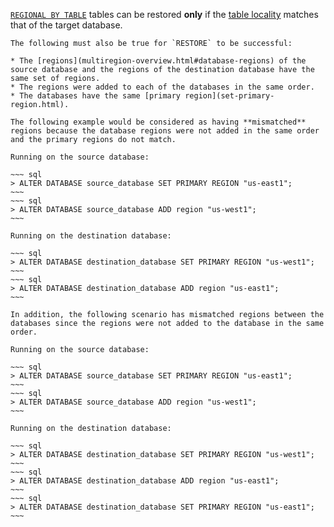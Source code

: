 [`REGIONAL BY TABLE`](multiregion-overview.html#regional-tables) tables can be restored **only** if the [table locality](multiregion-overview.html#table-locality) matches that of the target database.

    The following must also be true for `RESTORE` to be successful:

    * The [regions](multiregion-overview.html#database-regions) of the source database and the regions of the destination database have the same set of regions.
    * The regions were added to each of the databases in the same order.
    * The databases have the same [primary region](set-primary-region.html).

    The following example would be considered as having **mismatched** regions because the database regions were not added in the same order and the primary regions do not match.

    Running on the source database:

    ~~~ sql
    > ALTER DATABASE source_database SET PRIMARY REGION "us-east1";
    ~~~
    ~~~ sql
    > ALTER DATABASE source_database ADD region "us-west1";  
    ~~~

    Running on the destination database:

    ~~~ sql
    > ALTER DATABASE destination_database SET PRIMARY REGION "us-west1";
    ~~~
    ~~~ sql
    > ALTER DATABASE destination_database ADD region "us-east1";  
    ~~~

    In addition, the following scenario has mismatched regions between the databases since the regions were not added to the database in the same order.

    Running on the source database:

    ~~~ sql
    > ALTER DATABASE source_database SET PRIMARY REGION "us-east1";
    ~~~
    ~~~ sql
    > ALTER DATABASE source_database ADD region "us-west1";  
    ~~~

    Running on the destination database:

    ~~~ sql
    > ALTER DATABASE destination_database SET PRIMARY REGION "us-west1";
    ~~~
    ~~~ sql
    > ALTER DATABASE destination_database ADD region "us-east1";
    ~~~
    ~~~ sql  
    > ALTER DATABASE destination_database SET PRIMARY REGION "us-east1";    
    ~~~

